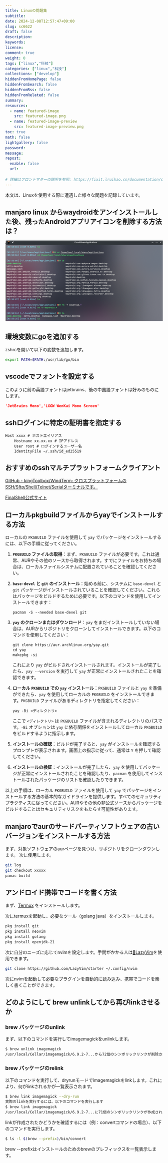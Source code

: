 ```yaml
---
title: Linuxの問題集
subtitle:
date: 2024-12-08T12:57:47+09:00
slug: sc6622
draft: false
description:
keywords:
license:
comment: true
weight: 0
tags: ["linux","科技"]
categories: ["linux","科技"]
collections: ["develop"]
hiddenFromHomePage: false
hiddenFromSearch: false
hiddenFromRss: false
hiddenFromRelated: false
summary:
resources:
  - name: featured-image
    src: featured-image.png
  - name: featured-image-preview
    src: featured-image-preview.png
toc: true
math: false
lightgallery: false
password:
message:
repost:
  enable: false
  url:

# 詳細はフロントマターの説明を参照: https://fixit.lruihao.cn/documentation/content-management/introduction/#front-matter
---
```

本文は、Linuxを使用する際に遭遇した様々な問題を記録しています。
<!--more-->

## manjaro linux からwaydroidをアンインストールした後、残ったAndroidアプリアイコンを削除する方法は？

![alt text](image/1733597806061.png)

## 環境変数にgoを追加する
zshrcを開いて以下の変数を追加します。
```bash
export PATH=$PATH:/usr/lib/go/bin
```

## vscodeでフォントを設定する
このように前の英語フォントはjetbrains、後の中国語フォントは好みのものにします。
```json
'JetBrains Mono','LXGW WenKai Mono Screen'
```

## sshログインに特定の証明書を指定する

```ssh
Host xxxx # ホストエイリアス
    Hostname xx.xx.xx # IPアドレス
    User root # ログインするユーザー名
    IdentityFile ~/.ssh/id_ed25519 
```

## おすすめのsshマルチプラットフォームクライアント

[GitHub - kingToolbox/WindTerm: クロスプラットフォームのSSH/Sftp/Shell/Telnet/Serialターミナルです。](https://github.com/kingToolbox/WindTerm)

[FinalShell公式サイト](https://www.hostbuf.com/)


## ローカルpkgbuildファイルからyayでインストールする方法

ローカルの `PKGBUILD` ファイルを使用して `yay` でパッケージをインストールするには、以下の手順に従ってください。

1. **`PKGBUILD` ファイルの取得**：まず、`PKGBUILD` ファイルが必要です。これは通常、AURやその他のソースから取得されます。すでにファイルをお持ちの場合は、ローカルファイルシステムに配置されていることを確認してください。

2. **`base-devel` と `git` のインストール**：始める前に、システムに `base-devel` と `git` パッケージがインストールされていることを確認してください。これらはパッケージをビルドするために必要です。以下のコマンドを使用してインストールできます：
   ```
   pacman -S --needed base-devel git
   ```

3. **`yay` のクローンまたはダウンロード**：`yay` をまだインストールしていない場合は、AURからリポジトリをクローンしてインストールできます。以下のコマンドを使用してください：
   ```
   git clone https://aur.archlinux.org/yay.git
   cd yay
   makepkg -si
   ```
   これにより `yay` がビルドされインストールされます。インストールが完了したら、`yay --version` を実行して `yay` が正常にインストールされたことを確認できます。

4. **ローカル `PKGBUILD` での `yay` インストール**：`PKGBUILD` ファイルと `yay` を準備ができたら、`yay` を使用してローカルの `PKGBUILD` をインストールできます。`PKGBUILD` ファイルがあるディレクトリを指定してください：
   ```
   yay -Bi <ディレクトリ>
   ```
   ここで `<ディレクトリ>` は `PKGBUILD` ファイルが含まれるディレクトリのパスです。`-Bi` オプションは `yay` に依存関係をインストールしてローカル `PKGBUILD` をビルドするように指示します。

5. **インストールの確認**：ビルドが完了すると、`yay` がインストールを確認するプロンプトが表示されます。画面上の指示に従って、通常は `Y` を押して確認してください。

6. **インストールの検証**：インストールが完了したら、`yay` を使用してパッケージが正常にインストールされたことを確認したり、`pacman` を使用してインストールされたパッケージのリストを確認したりできます。

以上の手順は、ローカル `PKGBUILD` ファイルを使用して `yay` でパッケージをインストールする方法の基本的なガイドラインを提供します。すべてのセキュリティプラクティスに従ってください。AURやその他の非公式ソースからパッケージをビルドすることはセキュリティリスクをもたらす可能性があります。

## manjaroでaurのサードパーティソフトウェアの古いバージョンをインストールする方法
まず、対象ソフトウェアのaurページを見つけ、リポジトリをクローンダウンします。
次に使用します。
```bash
git log
git checkout xxxxx
pamac build
```

## アンドロイド携帯でコードを書く方法

まず、[Termux](https://termux.dev/en/) をインストールします。

次にtermuxを起動し、必要なツール（golang java）をインストールします。
```bash
pkg install git 
pkg install neovim 
pkg install golang 
pkg install openjdk-21
```
次に自分のニーズに応じてnvimを設定します。手間がかかる人は[🚀LazyVim](https://www.lazyvim.org/)を使用できます。
```bash
git clone https://github.com/LazyVim/starter ~/.config/nvim

```
次にnvimを起動して必要なプラグインを自動的に読み込み、携帯でコードを楽しく書くことができます。


## どのようにして brew unlinkしてから再びlinkさせるか

### brew パッケージのunlink
まず、以下のコマンドを実行してimagemagickをunlinkします。
```bash
$ brew unlink imagemagick
/usr/local/Cellar/imagemagick/6.9.2-7...から72個のシンボリックリンクが削除されました
```
### brew パッケージのrelink
以下のコマンドを実行して、dryrunモードでimagemagickをlinkします。これにより、何がlinkされるかが一覧表示されます。
```bash
$ brew link imagemagick --dry-run
実際のlinkを実行するには、以下のコマンドを実行します
$ brew link imagemagick
/usr/local/Cellar/imagemagick/6.9.2-7...に71個のシンボリックリンクが作成されました
```
linkが作成されたかどうかを確認するには（例：convertコマンドの場合）、以下のコマンドを実行します。

```bash
$ ls -l $(brew --prefix)/bin/convert
```
brew --prefixはインストールのためのbrewのプレフィックスを一覧表示します。
